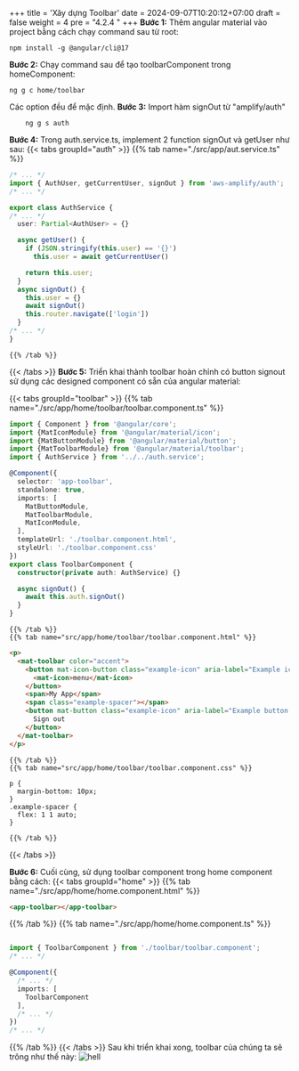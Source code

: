 +++
title = 'Xây dựng Toolbar'
date = 2024-09-07T10:20:12+07:00
draft = false
weight = 4
pre = "4.2.4 "
+++
**Bước 1:** Thêm angular material vào project bằng cách chạy command sau từ root: 
```
npm install -g @angular/cli@17 
```
**Bước 2:** Chạy command sau để tạo toolbarComponent trong homeComponent:

```
ng g c home/toolbar 
```
Các option đều để mặc định.
**Bước 3:** Import hàm signOut từ "amplify/auth"
```
    ng g s auth
```

**Bước 4:** Trong auth.service.ts, implement 2 function signOut và getUser như sau: 
{{< tabs groupId="auth" >}}
    {{% tab name="./src/app/aut.service.ts" %}}
```typescript
/* ... */
import { AuthUser, getCurrentUser, signOut } from 'aws-amplify/auth';
/* ... */

export class AuthService {
/* ... */
  user: Partial<AuthUser> = {}

  async getUser() {
    if (JSON.stringify(this.user) == '{}')
      this.user = await getCurrentUser()

    return this.user;
  }
  async signOut() {
    this.user = {}
    await signOut()
    this.router.navigate(['login'])
  }
/* ... */
}
```
    {{% /tab %}}
{{< /tabs >}}
**Bước 5:**  Triển khai thành toolbar hoàn chỉnh có button signout sử dụng các designed component có sẵn của angular material:

{{< tabs groupId="toolbar" >}}
    {{% tab name="./src/app/home/toolbar/toolbar.component.ts" %}}
```typescript
import { Component } from '@angular/core';
import {MatIconModule} from '@angular/material/icon';
import {MatButtonModule} from '@angular/material/button';
import {MatToolbarModule} from '@angular/material/toolbar';
import { AuthService } from '../../auth.service';

@Component({
  selector: 'app-toolbar',
  standalone: true,
  imports: [
    MatButtonModule,
    MatToolbarModule,
    MatIconModule,
  ],
  templateUrl: './toolbar.component.html',
  styleUrl: './toolbar.component.css'
})
export class ToolbarComponent {
  constructor(private auth: AuthService) {}

  async signOut() {
    await this.auth.signOut()
  }
}
```
    {{% /tab %}}
    {{% tab name="src/app/home/toolbar/toolbar.component.html" %}}
``` html 
<p>
  <mat-toolbar color="accent">
    <button mat-icon-button class="example-icon" aria-label="Example icon-button with menu icon">
      <mat-icon>menu</mat-icon>
    </button>
    <span>My App</span>
    <span class="example-spacer"></span>
    <button mat-button class="example-icon" aria-label="Example button with sign out icon" (click)="signOut()">
      Sign out
    </button>
  </mat-toolbar>
</p>
```
    {{% /tab %}}
    {{% tab name="src/app/home/toolbar/toolbar.component.css" %}}
```
p {
  margin-bottom: 10px;
}
.example-spacer {
  flex: 1 1 auto;
}
```
    {{% /tab %}}
  {{< /tabs >}}

**Bước 6:** Cuối cùng, sử dụng toolbar component trong home component bằng cách: 
{{< tabs groupId="home" >}}
  {{% tab name="./src/app/home/home.component.html" %}}
```html
<app-toolbar></app-toolbar>
```
  {{% /tab %}}
  {{% tab name="./src/app/home/home.component.ts" %}}
```typescript

import { ToolbarComponent } from './toolbar/toolbar.component';
/* ... */

@Component({
  /* ... */
  imports: [
    ToolbarComponent
  ],
  /* ... */
})
/* ... */
```
  {{% /tab %}}
{{< /tabs >}}
Sau khi triển khai xong, toolbar của chúng ta sẽ trông như thế này:
![hell](/images/4.buildApp/4.2-frontend/pic5.png)